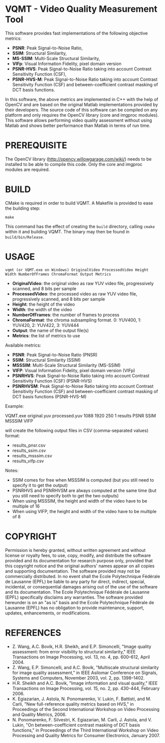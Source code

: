 # VQMT - Video Quality Measurement Tool

This software provides fast implementations of the following objective metrics:

* **PSNR**: Peak Signal-to-Noise Ratio,
* **SSIM**: Structural Similarity,
* **MS-SSIM**: Multi-Scale Structural Similarity,
* **VIFp**: Visual Information Fidelity, pixel domain version
* **PSNR-HVS**: Peak Signal-to-Noise Ratio taking into account Contrast
  Sensitivity Function (CSF),
* **PSNR-HVS-M**: Peak Signal-to-Noise Ratio taking into account Contrast
  Sensitivity Function (CSF) and between-coefficient contrast masking of DCT
  basis functions.

In this software, the above metrics are implemented in C++ with the help of
OpenCV and are based on the original Matlab implementations provided by their
developers.
The source code of this software can be compiled on any platform and
only requires the OpenCV library (core and imgproc modules).
This software allows performing video quality assessment without using Matlab
and shows better performance than Matlab in terms of run time.

# PREREQUISITE

The OpenCV library (http://opencv.willowgarage.com/wiki/) needs to be installed
to be able to compile this code. Only the core and imgproc modules are required.

# BUILD

CMake is required in order to build VQMT. A Makefile is provided to ease the
building step:

	make

This command has the effect of creating the `build` directory, calling
`cmake` within it and building VQMT. The binary may then be found in
`build/bin/Release`.

# USAGE

```
vqmt (or VQMT.exe on Windows) OriginalVideo ProcessedVideo Height Width NumberOfFrames ChromaFormat Output Metrics
```

- **OriginalVideo**: the original video as raw YUV video file, progressively
  scanned, and 8 bits per sample
- **ProcessedVideo**: the processed video as raw YUV video file, progressively
  scanned, and 8 bits per sample
- **Height**: the height of the video
- **Width**: the width of the video
- **NumberOfFrames**: the number of frames to process
- **ChromaFormat**: the chroma subsampling format. 0: YUV400, 1: YUV420,
  2: YUV422, 3: YUV444
- **Output**: the name of the output file(s)
- **Metrics**: the list of metrics to use

Available metrics:
- **PSNR**: Peak Signal-to-Noise Ratio (PNSR)
- **SSIM**: Structural Similarity (SSIM)
- **MSSSIM**: Multi-Scale Structural Similarity (MS-SSIM)
- **VIFP**: Visual Information Fidelity, pixel domain version (VIFp)
- **PSNRHVS**: Peak Signal-to-Noise Ratio taking into account Contrast
  Sensitivity Function (CSF) (PSNR-HVS)
- **PSNRHVSM**: Peak Signal-to-Noise Ratio taking into account Contrast
  Sensitivity Function (CSF) and between-coefficient contrast masking of DCT
  basis functions (PSNR-HVS-M)

Example:

VQMT.exe original.yuv processed.yuv 1088 1920 250 1 results PSNR SSIM MSSSIM
VIFP

will create the following output files in CSV (comma-separated values) format:
- results_pnsr.csv
- results_ssim.csv
- results_msssim.csv
- results_vifp.csv

Notes:
- SSIM comes for free when MSSSIM is computed (but you still need to specify it
  to get the output)
- PSNRHVS and PSNRHVSM are always computed at the same time (but you still need
  to specify both to get the two outputs)
- When using MSSSIM, the height and width of the video have to be multiple of 16
- When using VIFP, the height and width of the video have to be multiple of 8

# COPYRIGHT

Permission is hereby granted, without written agreement and without license or
royalty fees, to use, copy, modify, and distribute the software provided and its
documentation for research purpose only, provided that this copyright notice and
the original authors' names appear on all copies and supporting documentation.
The software provided may not be commercially distributed. In no event shall the
Ecole Polytechnique Fédérale de Lausanne (EPFL) be liable to any party for
direct, indirect, special, incidental, or consequential damages arising out of
the use of the software and its documentation.
The Ecole Polytechnique Fédérale de Lausanne (EPFL) specifically disclaims any
warranties.
The software provided hereunder is on an "as is" basis and the Ecole
Polytechnique Fédérale de Lausanne (EPFL) has no obligation to provide
maintenance, support, updates, enhancements, or modifications.

# REFERENCES

- Z. Wang, A.C. Bovik, H.R. Sheikh, and E.P. Simoncelli, "Image quality
  assessment: from error visibility to structural similarity," IEEE
  Transactions on Image Processing, vol. 13, no. 4, pp. 600–612, April 2004.
- Z. Wang, E.P. Simoncelli, and A.C. Bovik, "Multiscale structural similarity
  for image quality assessment," in IEEE Asilomar Conference on Signals,
  Systems and Computers, November 2003, vol. 2, pp. 1398–1402.
- H.R. Sheikh and A.C. Bovik, "Image information and visual quality," IEEE
  Transactions on Image Processing, vol. 15, no. 2, pp. 430-444, February 2006.
- K. Egiazarian, J. Astola, N. Ponomarenko, V. Lukin, F. Battisti, and M.
  Carli, "New full-reference quality metrics based on HVS," in Proceedings of
  the Second International Workshop on Video Processing and Quality Metrics,
  2006.
- N. Ponomarenko, F. Silvestri, K. Egiazarian, M. Carli, J. Astola, and V.
  Lukin, "On between-coefficient contrast masking of DCT basis functions," in
  Proceedings of the Third International Workshop on Video Processing and
  Quality Metrics for Consumer Electronics, January 2007.
